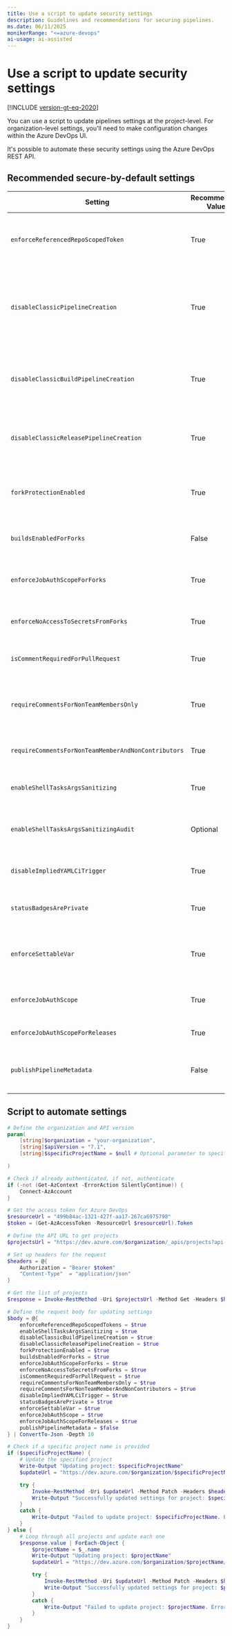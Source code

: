 ```yaml
---
title: Use a script to update security settings
description: Guidelines and recommendations for securing pipelines.
ms.date: 06/11/2025
monikerRange: "<=azure-devops"
ai-usage: ai-assisted
---
```


# Use a script to update security settings

[!INCLUDE [version-gt-eq-2020](../../includes/version-gt-eq-2020.md)]

You can use a script to update pipelines settings at the project-level. For organization-level settings, you'll need to make configuration changes within the Azure  DevOps UI.

It's possible to automate these security settings using the Azure DevOps REST API. 

## Recommended secure-by-default settings

| Setting                                             | Recommended Value | Rationale                                                                                   |
|-----------------------------------------------------|-------------------|---------------------------------------------------------------------------------------------|
| `enforceReferencedRepoScopedToken`                    | True              | Ensures only scoped tokens are used for referenced repos, limiting access scope.           |
| `disableClassicPipelineCreation`                      | True              | Prevents creation of legacy pipelines; encourages use of secure, version-controlled YAML.  |
| `disableClassicBuildPipelineCreation`                 | True              | Disables classic build pipelines which lack modern security and auditing features.         |
| `disableClassicReleasePipelineCreation`               | True              | Disables classic release pipelines in favor of YAML-based alternatives.                    |
| `forkProtectionEnabled`                               | True              | Enables protections for builds triggered from forks to prevent secret leakage.             |
| `buildsEnabledForForks`                               | False             | Disallows builds from forks to avoid executing untrusted code.                             |
| `enforceJobAuthScopeForForks`                         | True              | Restricts job authorization to the current project for forked builds.                      |
| `enforceNoAccessToSecretsFromForks`                   | True              | Prevents secrets from being exposed to forked builds.                                      |
| `isCommentRequiredForPullRequest`                     | True              | Adds a manual gate before running builds on PRs.                                           |
| `requireCommentsForNonTeamMembersOnly`                | True              | Ensures only trusted contributors can trigger builds automatically.                        |
| `requireCommentsForNonTeamMemberAndNonContributors`   | True              | Adds another layer of protection for external PRs.                                         |
| `enableShellTasksArgsSanitizing`                      | True              | Prevents command injection in shell tasks.                                                 |
| `enableShellTasksArgsSanitizingAudit`                 | Optional          | Logs violations without blocking builds; useful for gradual rollout.                       |
| `disableImpliedYAMLCiTrigger`                         | True              | Prevents unintended CI triggers from YAML changes.                                         |
| `statusBadgesArePrivate`                              | True              | Keeps pipeline status private to avoid leaking project info.                               |
| `enforceSettableVar`                                  | True              | Ensures only explicitly allowed variables can be set at runtime.                           |
| `enforceJobAuthScope`                                 | True              | Restricts job access to only the current project.                                          |
| `enforceJobAuthScopeForReleases`                      | True              | Same as above, for release pipelines.                                                      |
| `publishPipelineMetadata`                             | False             | Avoids exposing metadata that could be used for reconnaissance.                            |


## Script to automate settings

```powershell
# Define the organization and API version
param(
    [string]$organization = "your-organization",
    [string]$apiVersion = "7.1",
    [string]$specificProjectName = $null # Optional parameter to specify a single project

)

# Check if already authenticated, if not, authenticate
if (-not (Get-AzContext -ErrorAction SilentlyContinue)) {
    Connect-AzAccount
}

# Get the access token for Azure DevOps
$resourceUrl = "499b84ac-1321-427f-aa17-267ca6975798"
$token = (Get-AzAccessToken -ResourceUrl $resourceUrl).Token

# Define the API URL to get projects
$projectsUrl = "https://dev.azure.com/$organization/_apis/projects?api-version=$apiVersion"

# Set up headers for the request
$headers = @{
    Authorization = "Bearer $token"
    "Content-Type"  = "application/json"
}

# Get the list of projects
$response = Invoke-RestMethod -Uri $projectsUrl -Method Get -Headers $headers

# Define the request body for updating settings
$body = @{
    enforceReferencedRepoScopedTokens = $true
    enableShellTasksArgsSanitizing = $true
    disableClassicBuildPipelineCreation = $true
    disableClassicReleasePipelineCreation = $true
    forkProtectionEnabled = $true
    buildsEnabledForForks = $true
    enforceJobAuthScopeForForks = $true
    enforceNoAccessToSecretsFromForks = $true
    isCommentRequiredForPullRequest = $true
    requireCommentsForNonTeamMembersOnly = $true
    requireCommentsForNonTeamMemberAndNonContributors = $true
    disableImpliedYAMLCiTrigger = $true
    statusBadgesArePrivate = $true
    enforceSettableVar = $true
    enforceJobAuthScope = $true 
    enforceJobAuthScopeForReleases = $true
    publishPipelineMetadata = $false
} | ConvertTo-Json -Depth 10

# Check if a specific project name is provided
if ($specificProjectName) {
    # Update the specified project
    Write-Output "Updating project: $specificProjectName"
    $updateUrl = "https://dev.azure.com/$organization/$specificProjectName/_apis/build/generalsettings?api-version=$apiVersion"

    try {
        Invoke-RestMethod -Uri $updateUrl -Method Patch -Headers $headers -Body $body
        Write-Output "Successfully updated settings for project: $specificProjectName"
    }
    catch {
        Write-Output "Failed to update project: $specificProjectName. Error: $($_.Exception.Message)"
    }
} else {
    # Loop through all projects and update each one
    $response.value | ForEach-Object {
        $projectName = $_.name
        Write-Output "Updating project: $projectName"
        $updateUrl = "https://dev.azure.com/$organization/$projectName/_apis/build/generalsettings?api-version=$apiVersion"

        try {
            Invoke-RestMethod -Uri $updateUrl -Method Patch -Headers $headers -Body $body
            Write-Output "Successfully updated settings for project: $projectName"
        }
        catch {
            Write-Output "Failed to update project: $projectName. Error: $($_.Exception.Message)"
        }
    }
}
```
